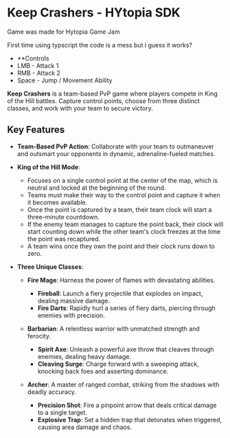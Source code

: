 # Keep Crashers - HYtopia SDK

Game was made for Hytopia Game Jam

First time using typscript the code is a mess but i guess it works?

- **Controls
 - LMB - Attack 1
 - RMB - Attack 2
 - Space - Jump / Movement Ability

**Keep Crashers** is a team-based PvP game where players compete in King of the Hill battles. Capture control points, choose from three distinct classes, and work with your team to secure victory.

## Key Features

- **Team-Based PvP Action**: Collaborate with your team to outmaneuver and outsmart your opponents in dynamic, adrenaline-fueled matches.

- **King of the Hill Mode**:
  - Focuses on a single control point at the center of the map, which is neutral and locked at the beginning of the round.
  - Teams must make their way to the control point and capture it when it becomes available.
  - Once the point is captured by a team, their team clock will start a three-minute countdown.
  - If the enemy team manages to capture the point back, their clock will start counting down while the other team's clock freezes at the time the point was recaptured.
  - A team wins once they own the point and their clock runs down to zero.

- **Three Unique Classes**:
  - **Fire Mage**: Harness the power of flames with devastating abilities.
    - **Fireball**: Launch a fiery projectile that explodes on impact, dealing massive damage.
    - **Fire Darts**: Rapidly hurl a series of fiery darts, piercing through enemies with precision.
  
  - **Barbarian**: A relentless warrior with unmatched strength and ferocity.
    - **Spirit Axe**: Unleash a powerful axe throw that cleaves through enemies, dealing heavy damage.
    - **Cleaving Surge**: Charge forward with a sweeping attack, knocking back foes and asserting dominance.
  
  - **Archer**: A master of ranged combat, striking from the shadows with deadly accuracy.
    - **Precision Shot**: Fire a pinpoint arrow that deals critical damage to a single target.
    - **Explosive Trap**: Set a hidden trap that detonates when triggered, causing area damage and chaos.



